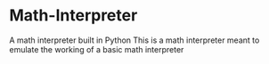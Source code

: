 # Math-Interpreter
A math interpreter built in Python
This is a math interpreter meant to emulate the working of a basic math interpreter 

